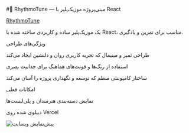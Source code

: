 
#🎵 RhythmoTune — مینی‌پروژه موزیک‌پلیر با React

[RhythmoTune](https://musicc-git-main-saras-projects-a625c463.vercel.app)



یک موزیک‌پلیر ساده و کاربردی ساخته شده با React، مناسب برای تمرین و یادگیری.

ویژگی‌های طراحی

طراحی تمیز و مینیمال که تجربه کاربری روان و دلنشین ایجاد می‌کند

استفاده از رنگ‌ها و فونت‌های هماهنگ برای جذابیت بصری

ساختار کامپوننتی منظم که توسعه و نگهداری پروژه را آسان می‌کند

امکانات فعلی

نمایش دسته‌بندی هنرمندان و پلی‌لیست‌ها

دیپلوی شده روی Vercel


![پیش‌نمایش وبسایت](images/CChb1B2h.jpg)
